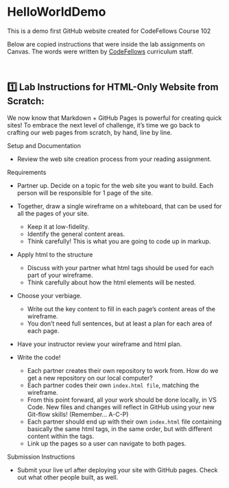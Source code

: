 # HelloWorldDemo

This is a demo first GitHub website created for CodeFellows Course 102

Below are copied instructions that were inside the lab assignments on Canvas.  The words were written by [CodeFellows](https://www.codefellows.org/) curriculum staff.

<br>

## 1️⃣ Lab Instructions for HTML-Only Website from Scratch:
We now know that Markdown + GitHub Pages is powerful for creating quick sites! To embrace the next level of challenge, it’s time we go back to crafting our web pages from scratch, by hand, line by line.

Setup and Documentation
* Review the web site creation process from your reading assignment.

Requirements
* Partner up. Decide on a topic for the web site you want to build. Each person will be responsible for 1 page of the site.

* Together, draw a single wireframe on a whiteboard, that can be used for all the pages of your site.
  * Keep it at low-fidelity.
  * Identify the general content areas.
  * Think carefully! This is what you are going to code up in markup.
* Apply html to the structure
  * Discuss with your partner what html tags should be used for each part of your wireframe.
  * Think carefully about how the html elements will be nested.
* Choose your verbiage.
  * Write out the key content to fill in each page’s content areas of the wireframe.
  * You don’t need full sentences, but at least a plan for each area of each page.
* Have your instructor review your wireframe and html plan.
* Write the code!
  * Each partner creates their own repository to work from. How do we get a new repository on our local computer?
  * Each partner codes their own `index.html file`, matching the wireframe.
  * From this point forward, all your work should be done locally, in VS Code. New files and changes will reflect in GitHub using your new Git-flow skills! (Remember… A-C-P)
  * Each partner should end up with their own `index.html` file containing basically the same html tags, in the same order, but with different content within the tags.
  * Link up the pages so a user can navigate to both pages.

Submission Instructions
* Submit your live url after deploying your site with GitHub pages. Check out what other people built, as well.


